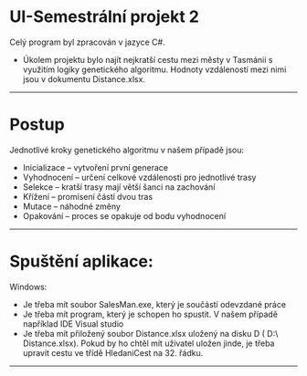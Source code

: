 # UI-Semestrální projekt 2
Celý program byl zpracován v jazyce C#. 
- Úkolem projektu bylo najít nejkratší cestu mezi městy v Tasmánii s využitím logiky genetického algoritmu. Hodnoty vzdáleností mezi nimi jsou v dokumentu Distance.xlsx. 
************************************
# Postup
Jednotlivé kroky genetického algoritmu v našem případě jsou:
- Inicializace – vytvoření první generace
- Vyhodnocení – určení celkové vzdálenosti pro jednotlivé trasy
- Selekce – kratší trasy mají větší šanci na zachování
- Křížení – promísení částí dvou tras
- Mutace – náhodné změny
- Opakování – proces se opakuje od bodu vyhodnocení
***************
# Spuštění aplikace:
Windows:
- Je třeba mít soubor SalesMan.exe, který je součástí odevzdané práce
- Je třeba mít program, který je schopen ho spustit. V našem případě například IDE Visual studio
- Je třeba mít přiložený soubor Distance.xlsx uložený na disku D ( D:\ Distance.xlsx). Pokud by ho chtěl mít uživatel uložen jinde, je třeba upravit cestu ve třídě HledaniCest na 32. řádku.
***************

